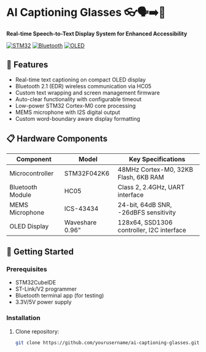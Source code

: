 # AI Captioning Glasses 👓🗣️➡️📝

**Real-time Speech-to-Text Display System for Enhanced Accessibility**

[![STM32](https://img.shields.io/badge/STM32-F042K6-03234B?logo=stmicroelectronics)](https://www.st.com/)
[![Bluetooth](https://img.shields.io/badge/Bluetooth-HC05-0082FC?logo=bluetooth)](https://www.olimex.com/Products/Components/RF/BLUETOOTH-SERIAL-HC-05/)
[![OLED](https://img.shields.io/badge/OLED-0.96"_128x64-00FF00?logo=waveshare)](https://www.waveshare.com/0.96inch-oled-module.htm)

## 🌟 Features
- Real-time text captioning on compact OLED display
- Bluetooth 2.1 (EDR) wireless communication via HC05
- Custom text wrapping and screen management firmware
- Auto-clear functionality with configurable timeout
- Low-power STM32 Cortex-M0 core processing
- MEMS microphone with I2S digital output
- Custom word-boundary aware display formatting

## 📋 Hardware Components
| Component | Model | Key Specifications |
|-----------|-------|--------------------|
| Microcontroller | STM32F042K6 | 48MHz Cortex-M0, 32KB Flash, 6KB RAM |
| Bluetooth Module | HC05 | Class 2, 2.4GHz, UART interface |
| MEMS Microphone | ICS-43434 | 24-bit, 64dB SNR, -26dBFS sensitivity |
| OLED Display | Waveshare 0.96" | 128x64, SSD1306 controller, I2C interface |

## 🚀 Getting Started

### Prerequisites
- STM32CubeIDE
- ST-Link/V2 programmer
- Bluetooth terminal app (for testing)
- 3.3V/5V power supply

### Installation
1. Clone repository:
   ```bash
   git clone https://github.com/yourusername/ai-captioning-glasses.git
